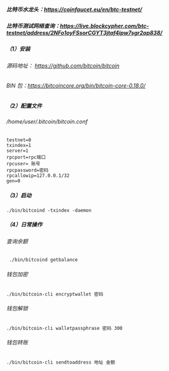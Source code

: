 

####
##### 比特币水龙头：https://coinfaucet.eu/en/btc-testnet/
##### 比特币测试网络查询：https://live.blockcypher.com/btc-testnet/address/2NFo1oyFSsorCGYT3jtaf4ipw7sgr2ap838/

##### （1）安装
###### 源码地址： https://github.com/bitcoin/bitcoin
###### BIN 包：https://bitcoincore.org/bin/bitcoin-core-0.18.0/

##### （2）配置文件
###### /home/user/.bitcoin/bitcoin.conf
```
testnet=0
txindex=1
server=1
rpcport=rpc端口
rpcuser= 账号
rpcpassword=密码
rpcallowip=127.0.0.1/32
gen=0
```

##### （3）启动
`./bin/bitcoind -txindex -daemon`

##### （4）日常操作
###### 查询余额
` ./bin/bitcoind getbalance`

###### 钱包加密
`./bin/bitcoin-cli encryptwallet 密码`

###### 钱包解锁
`./bin/bitcoin-cli walletpassphrase 密码 300`

###### 钱包转账
`./bin/bitcoin-cli sendtoaddress 地址 金额`

